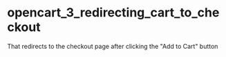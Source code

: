# opencart_3_redirecting_cart_to_checkout
That redirects to the checkout page after clicking the "Add to Cart" button
